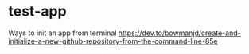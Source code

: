 # test-app

Ways to init an app from terminal
https://dev.to/bowmanjd/create-and-initialize-a-new-github-repository-from-the-command-line-85e
